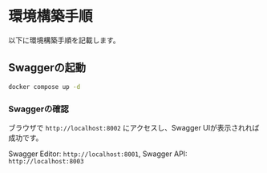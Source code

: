 # 環境構築手順
以下に環境構築手順を記載します。

## Swaggerの起動
```bash
docker compose up -d
```

### Swaggerの確認
ブラウザで `http://localhost:8002` にアクセスし、Swagger UIが表示されれば成功です。

Swagger Editor: `http://localhost:8001`, Swagger API: `http://localhost:8003`